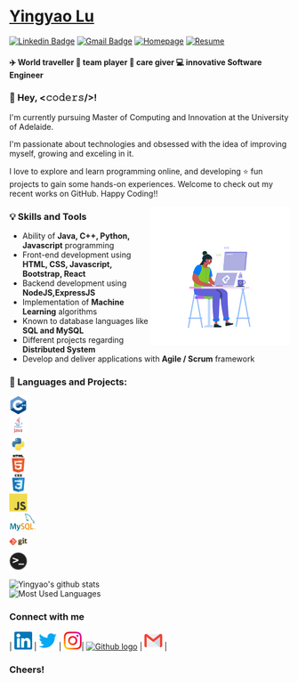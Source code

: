 # [Yingyao Lu](https://yingyao.xyz)
[![Linkedin Badge](https://img.shields.io/badge/-Yingyao%20Lu-blue?logo=Linkedin&logoColor=white&link=https://www.linkedin.com/in/yingyaolu)](https://www.linkedin.com/in/yingyaolu)
[![Gmail Badge](https://img.shields.io/badge/-emilylu123@gmail.com-c14438?logo=Gmail&logoColor=white&link=mailto:bajajyash42828@gmail.com)](mailto:emilylu123@gmail.com)
[![Homepage](https://img.shields.io/badge/Homepage-http://yingyao.codes-success?link=http://yingyao.xyz)](https://yingyao.xyz)
[![Resume](https://img.shields.io/badge/Resume-Download%20here-blueviolet?link=http://yingyao.codes/Resume2020.pdf)](http://yingyao.codes/Resume2020.pdf)

#### ✈️ World traveller 🤝 team player 💖 care giver 💻 innovative Software Engineer

### 💬 Hey, <𝚌𝚘𝚍𝚎𝚛𝚜/>! 
 
I'm currently pursuing Master of Computing and Innovation at the University of Adelaide.

I'm passionate about technologies and obsessed with the idea of improving myself, growing and exceling in it. 

I love to explore and learn programming online, and developing ⭐ fun projects to gain some hands-on experiences.
Welcome to check out my recent works on GitHub. Happy Coding!! 

<img align="right" alt="GIF" src="./assets/queen.gif" width="250px" />
  
### 💡 Skills and Tools
- Ability of **Java, C++, Python, Javascript** programming
- Front-end development using **HTML, CSS, Javascript, Bootstrap, React**
- Backend development using **NodeJS,ExpressJS**
- Implementation of **Machine Learning** algorithms
- Known to database languages like **SQL and MySQL**
- Different projects regarding **Distributed System**
- Develop and deliver applications with **Agile / Scrum** framework

### 📝 Languages and Projects:

<code><img height="32" src="./assets/cpp.png">
<img height="32" src="./assets/java.png">
<img height="32" src="./assets/python.png">
<img height="32" src="./assets/html.png">
<img height="32" src="./assets/css.png">
<img height="32" src="./assets/javascript.png">
<img height="32" src="./assets/mysql.png">
<img height="32" src="./assets/git.png">
<img height="32" src="./assets/terminal.png"></code>


![Yingyao's github stats](https://github-readme-stats.vercel.app/api?username=emilylu123&&hide=prs,issues,contrib&show_icons=true)
<br/>
![Most Used Languages](https://github-readme-stats.vercel.app/api/top-langs/?username=emilylu123&layout=compact&show_icons=true&langs_count=8)

### Connect with me

| [<img src="./assets/Linkedin.svg" alt="Linkedin Logo" width="32">](https://in.linkedin.com/in/yingyaolu) | [<img src="./assets/Twitter.svg" alt="Twitter Logo" width="32">](https://twitter.com/emilylu123) | [<img src="./assets/Instagram.svg" alt="instagram logo" width="32">](https://www.instagram.com/emilylu123/)| [<img src="https://cdn.svgporn.com/logos/github-icon.svg" alt="Github logo" width="34">](https://github.com/TheDudeThatCode) | [<img src="./assets/Gmail.svg" alt="Gmail logo" height="32">](mailto:emilylu123@gmail.com) |

### Cheers!
